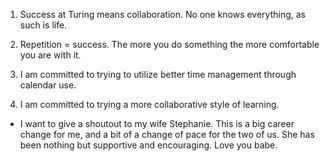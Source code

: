 1. Success at Turing means collaboration. No one knows everything, as such is
   life.
2. Repetition = success. The more you do something the more comfortable you
   are with it.


1. I am committed to trying to utilize better time management through calendar
   use.
2. I am committed to trying a more collaborative style of learning.


- I want to give a shoutout to my wife Stephanie. This is a big career change
  for me, and a bit of a change of pace for the two of us. She has been nothing but supportive and encouraging.
  Love you babe.
